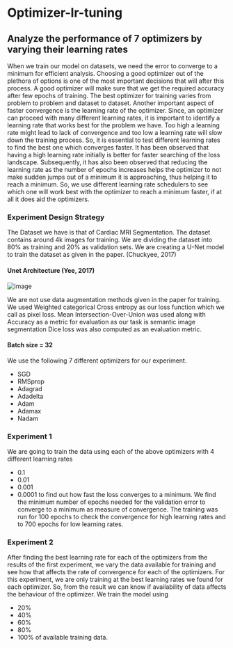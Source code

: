 # Optimizer-lr-tuning
## Analyze the performance of 7 optimizers by varying their learning rates 

When we train our model on datasets, we need the error to converge to a minimum for efficient analysis. Choosing a good optimizer out of the plethora of options is one of the most important decisions that will after this process. A good optimizer will make sure that we get the required accuracy after few epochs of training. The best optimizer for training varies from problem to problem and dataset to dataset. Another important aspect of faster convergence is the learning rate of the optimizer. Since, an optimizer can proceed with many different learning rates, it is important to identify a learning rate that works best for the problem we have. Too high a learning rate might lead to lack of convergence and too low a learning rate will slow down the training process. So, it is essential to test different learning rates to find the best one which converges faster. 
It has been observed that having a high learning rate initially is better for faster searching of the loss landscape. Subsequently, it has also been observed that reducing the learning rate as the number of epochs increases helps the optimizer to not make sudden jumps out of a minimum it is approaching, thus helping it to reach a minimum. So, we use different learning rate schedulers to see which one will work best with the optimizer to reach a minimum faster, if at all it does aid the optimizers.

### Experiment Design Strategy
The Dataset we have is that of Cardiac MRI Segmentation. The dataset contains around 4k images for training. We are dividing the dataset into 80% as training and 20% as validation sets. 
We are creating a U-Net model to train the dataset as given in the paper. (Chuckyee, 2017)
#### Unet Architecture (Yee, 2017)
![image](https://user-images.githubusercontent.com/15833382/102724910-f30ee000-4338-11eb-8705-5c9af9256153.png)

We are not use data augmentation methods given in the paper for training.
We used Weighted categorical Cross entropy as our loss function which we call as pixel loss.
Mean Intersection-Over-Union was used along with Accuracy as a metric for evaluation as our task is semantic image segmentation
Dice loss was also computed as an evaluation metric.
#### Batch size = 32
We use the following 7 different optimizers for our experiment. 
- SGD 
- RMSprop 
- Adagrad 
- Adadelta
- Adam
- Adamax
- Nadam
### Experiment 1
We are going to train the data using each of the above optimizers with 4 different learning rates
- 0.1 
- 0.01
- 0.001
- 0.0001
to find out how fast the loss converges to a minimum. 
We find the minimum number of epochs needed for the validation error to converge to a minimum as measure of convergence.
The training was run for 100 epochs to check the convergence for high learning rates and to 700 epochs for low learning rates.
### Experiment 2
After finding the best learning rate for each of the optimizers from the results of the first experiment, we vary the data available for training and see how that affects the rate of convergence for each of the optimizers.
For this experiment, we are only training at the best learning rates we found for each optimizer. So, from the result we can know if availability of data affects the behaviour of the optimizer.
We train the model using
- 20% 
- 40% 
- 60% 
- 80%
- 100%
of available training data.










